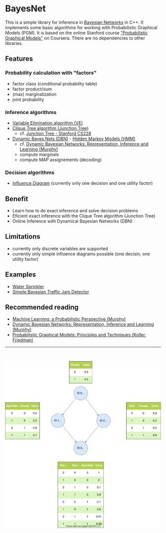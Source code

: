 # BayesNet
This is a simple library for inference in [Bayesian Networks](https://en.wikipedia.org/wiki/Bayesian_network) in C++. It implements some basic algorithms for working with Probabilistic Graphical Models (PGM). It is based on the online Stanford course ["Probabilistic Graphical Models"](https://www.coursera.org/specializations/probabilistic-graphical-models) on Coursera. There are no dependencies to other libraries.

## Features
### Probability calculation with "factors"
- factor class (conditional probability table)
- factor product/sum
- (max) marginalization
- joint probability
### Inference algorithms
 - [Variable Elimination algorithm (VE)](https://en.wikipedia.org/wiki/Variable_elimination)
 - [Clique Tree algorithm (Junction Tree)](https://en.wikipedia.org/wiki/Junction_tree_algorithm)
   - cf. [Junction Tree - Stanford CS228](https://ermongroup.github.io/cs228-notes/inference/jt/) 
 - [Dynamic Bayes Nets (DBN)](https://en.wikipedia.org/wiki/Dynamic_Bayesian_network) - [Hidden Markov Models (HMM)](https://en.wikipedia.org/wiki/Hidden_Markov_model)
   - cf. [Dynamic Bayesian Networks: Representation, Inference and Learning (Murphy)](https://www.cs.ubc.ca/~murphyk/Thesis/thesis.html)
   - compute marginals
   - compute MAP assignements (decoding)
### Decision algorithms
- [Influence Diagram](https://en.wikipedia.org/wiki/Influence_diagram) (currently only one decision and one utility factor)

## Benefit
- Learn how to do exact inference and solve decision problems
- Eficient exact inference with the Clique Tree algorithm (Junction Tree)
- Online Inference with Dynamical Bayesian Networks (DBN)

## Limitations
- currently only discrete variables are supported
- currently only simple influence diagrams possible (one decisin, one utility factor)

## Examples
- [Water Sprinkler](examples\water_sprinkler\water_sprinkler.md)
- [Simple Bayesian Traffic Jam Detector](examples\traffic_jam\traffic_jam.ipynb)

## Recommended reading
- [Machine Learning: a Probabilistic Perspective (Murphy)](https://probml.github.io/pml-book/book0.html)
- [Dynamic Bayesian Networks: Representation, Inference and Learning (Murphy)](https://www.cs.ubc.ca/~murphyk/Thesis/thesis.html)
- [Probabilistic Graphical Models: Principles and Techniques (Koller, Friedman)](https://mitpress.mit.edu/books/probabilistic-graphical-models)

---
<br>

![](examples/water_sprinkler/water_sprinkler.svg)